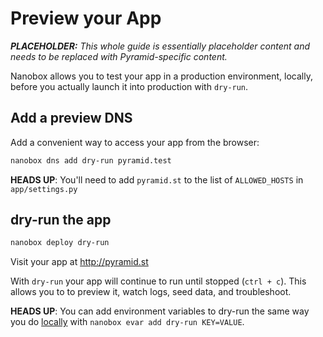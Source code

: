 # Preview your App

_**PLACEHOLDER:** This whole guide is essentially placeholder content and needs to be replaced with Pyramid-specific content._

Nanobox allows you to test your app in a production environment, locally, before you actually launch it into production with `dry-run`.

## Add a preview DNS
Add a convenient way to access your app from the browser:

```bash
nanobox dns add dry-run pyramid.test
```

**HEADS UP**: You'll need to add `pyramid.st` to the list of `ALLOWED_HOSTS` in `app/settings.py`

## dry-run the app

```bash
nanobox deploy dry-run
```

Visit your app at <a href="http://pyramid.st" target="\_blank">http://pyramid.st</a>

With `dry-run` your app will continue to run until stopped (`ctrl + c`). This allows you to to preview it, watch logs, seed data, and troubleshoot.

**HEADS UP**: You can add environment variables to dry-run the same way you do [locally](/python/pyramid/local-evars) with `nanobox evar add dry-run KEY=VALUE`.

